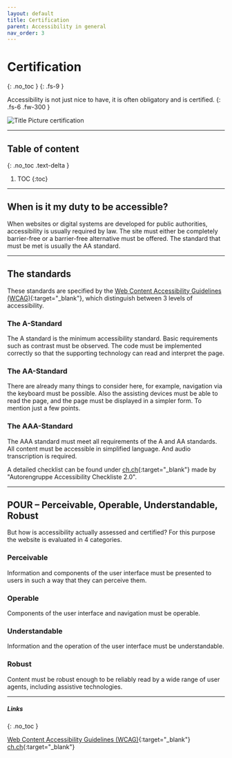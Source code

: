 ```yaml
---
layout: default
title: Certification
parent: Accessibility in general
nav_order: 3
---
```


# Certification
{: .no_toc }
{: .fs-9 }

Accessibility is not just nice to have, it is often obligatory and is certified.
{: .fs-6 .fw-300 }

<img src="{{ '/assets/images/certification.png' | prepend: site.baseurl }}" alt="Title Picture certification" title="Title Picture certification"/>

---


## Table of content
{: .no_toc .text-delta }

1. TOC
{:toc}

---

## When is it my duty to be accessible?
When websites or digital systems are developed for public authorities, accessibility is usually required by law. The site must either be completely barrier-free or a barrier-free alternative must be offered. The standard that must be met is usually the AA standard. 

---

## The standards

These standards are specified by the [Web Content Accessibility Guidelines (WCAG)](https://www.w3.org/WAI/standards-guidelines/wcag/ "Web Content Accessibility Guidelines (WCAG)"){:target="_blank"}, which distinguish between 3 levels of accessibility.

### The A-Standard
The A standard is the minimum accessibility standard. Basic requirements such as contrast must be observed. The code must be implemented correctly so that the supporting technology can read and interpret the page.

### The AA-Standard
There are already many things to consider here, for example, navigation via the keyboard must be possible. Also the assisting devices must be able to read the page, and the page must be displayed in a simpler form.  To mention just a few points.

### The AAA-Standard
The AAA standard must meet all requirements of the A and AA standards. All content must be accessible in simplified language. And audio transcription is required.

A detailed checklist can be found under [ch.ch](https://www.accessibility-checklist.ch/ "ch.ch)"){:target="_blank"} made by "Autorengruppe Accessibility Checkliste 2.0".

---

## POUR – Perceivable, Operable, Understandable, Robust
But how is accessibility actually assessed and certified? For this purpose the website is evaluated in 4 categories.

### Perceivable
Information and components of the user interface must be presented to users in such a way that they can perceive them.

### Operable
Components of the user interface and navigation must be operable.

### Understandable
Information and the operation of the user interface must be understandable.

### Robust
Content must be robust enough to be reliably read by a wide range of user agents, including assistive technologies.

---


##### Links
{: .no_toc }

[Web Content Accessibility Guidelines (WCAG)](https://www.w3.org/WAI/standards-guidelines/wcag/ "Web Content Accessibility Guidelines (WCAG)"){:target="_blank"}<br>
[ch.ch](https://www.accessibility-checklist.ch/ "ch.ch)"){:target="_blank"}